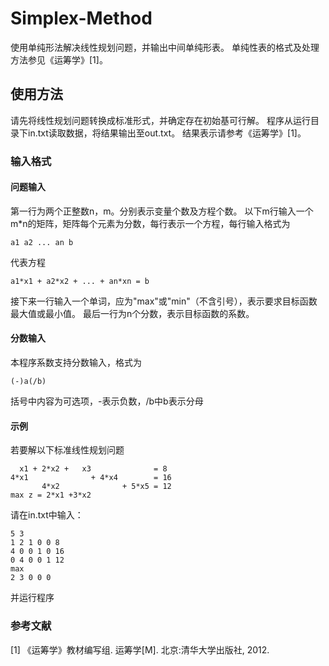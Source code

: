 # Simplex-Method

使用单纯形法解决线性规划问题，并输出中间单纯形表。
单纯性表的格式及处理方法参见《运筹学》[1]。

## 使用方法

请先将线性规划问题转换成标准形式，并确定存在初始基可行解。
程序从运行目录下in.txt读取数据，将结果输出至out.txt。
结果表示请参考《运筹学》[1]。

### 输入格式

#### 问题输入

第一行为两个正整数n，m。分别表示变量个数及方程个数。
以下m行输入一个m*n的矩阵，矩阵每个元素为分数，每行表示一个方程，每行输入格式为

    a1 a2 ... an b

代表方程

    a1*x1 + a2*x2 + ... + an*xn = b

接下来一行输入一个单词，应为"max"或"min"（不含引号），表示要求目标函数最大值或最小值。
最后一行为n个分数，表示目标函数的系数。

#### 分数输入

本程序系数支持分数输入，格式为

    (-)a(/b)

括号中内容为可选项，-表示负数，/b中b表示分母

#### 示例

若要解以下标准线性规划问题

      x1 + 2*x2 +   x3              = 8
    4*x1              + 4*x4        = 16
           4*x2              + 5*x5 = 12
    max z = 2*x1 +3*x2

请在in.txt中输入：

    5 3
    1 2 1 0 0 8
    4 0 0 1 0 16
    0 4 0 0 1 12
    max
    2 3 0 0 0

并运行程序

### 参考文献

[1] 《运筹学》教材编写组. 运筹学[M]. 北京:清华大学出版社, 2012.

